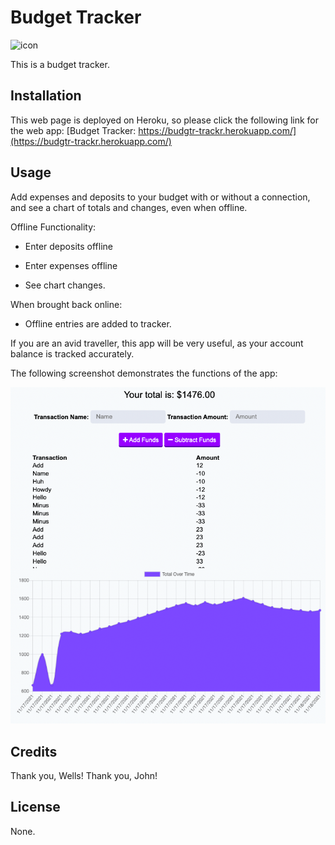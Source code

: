 # Budget Tracker
![icon](/public/favicon.ico) 

This is a budget tracker. 

## Installation
This web page is deployed on Heroku, so please click the following link for the web app: [Budget Tracker: https://budgtr-trackr.herokuapp.com/](https://budgtr-trackr.herokuapp.com/)

## Usage
Add expenses and deposits to your budget with or without a connection, and see a chart of totals and changes, even when offline.

Offline Functionality:

  * Enter deposits offline

  * Enter expenses offline

  * See chart changes.

When brought back online:

  * Offline entries are added to tracker.

If you are an avid traveller, this app will be very useful, as your account balance is tracked accurately.

The following screenshot demonstrates the functions of the app:

![Budget Tracker](/public/assets/screen.png)

## Credits
Thank you, Wells!
Thank you, John!

## License
None.
